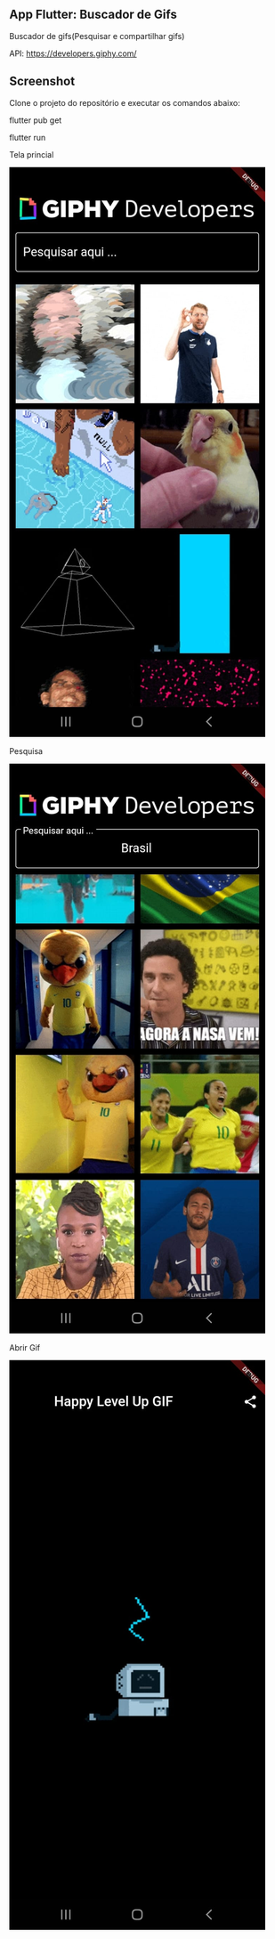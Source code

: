 ## App Flutter: Buscador de Gifs

Buscador de gifs(Pesquisar e compartilhar gifs)

API: https://developers.giphy.com/

## Screenshot

Clone o projeto do repositório e executar os comandos abaixo:

flutter pub get

flutter run 


Tela princial

![Primeira Tela](to_readme/img1.jpeg)


Pesquisa 

![Pesquisa](to_readme/img2.jpeg)

Abrir Gif

![Mostrar giphy](to_readme/img3.jpeg)